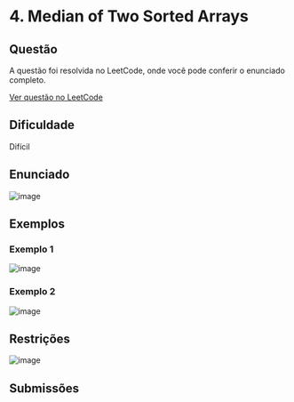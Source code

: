 # 4. Median of Two Sorted Arrays

## Questão

A questão foi resolvida no LeetCode, onde você pode conferir o enunciado completo.

[Ver questão no LeetCode](https://leetcode.com/problems/median-of-two-sorted-arrays/description/?envType=problem-list-v2&envId=niwvp8tg)    

## Dificuldade

Difícil

## Enunciado

![image](https://github.com/user-attachments/assets/7ba73406-f6c7-4b0a-a032-9dfc0879123b)

## Exemplos

### Exemplo 1

![image](https://github.com/user-attachments/assets/9b5e6d63-2dd9-4001-b02c-120f114aaea1)

### Exemplo 2

![image](https://github.com/user-attachments/assets/e16f00ee-129f-4980-9dcb-200436fe1b10)

## Restrições

![image](https://github.com/user-attachments/assets/ae5d6b72-a99d-4326-9e5f-70654d1d41af)

## Submissões
